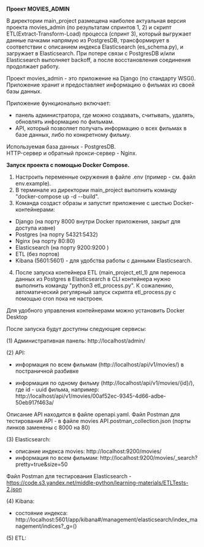 **Проект MOVIES_ADMIN**

В директории main_project размещена наиболее актуальная версия проекта movies_admin (по результатам спринтов 1, 2) и
скрипт ETL(Extract-Transform-Load) процесса (спринт 3), который выгружает данные пачками напрямую из PostgresDB, трансформирует в
соответствии с описанием индекса Elasticsearch (es_schema.py), и загружает в Elasticsearch. При потере связи с 
PostgresDB и/или Elasticsearch выполняет backoff, а после восстановления соединения продолжает работу.

Проект movies_admin - это приложение на Django (по стандарту WSGI).
Приложение хранит и предоставляет информацию о фильмах из своей базы данных.

Приложение функционально включает: 
 - панель администратора, где можно создавать, считывать, удалять, обновлять информацию по фильмам.
 - API, который позволяет получать информацию о всех фильмах в базе данных, либо по конкретному фильму.

Используемая база данных - PostgresDB.  
HTTP-сервер и обратный прокси-сервер - Nginx.

**Запуск проекта с помощью Docker Compose.**

1. Настроить переменные окружения в файле .env (пример - см. файл env.example).
2. В терминале из директории main_project выполнить команду "docker-compose up -d --build".
3. Команда создаст образы и запустит приложение с шестью Docker-контейнерами:
- Django (на порту 8000 внутри Docker приложения, закрыт для доступа извне)
- Postgres (на порту 54321:5432)
- Nginx (на порту 80:80)
- Elasticsearch (на порту 9200:9200 )
- ETL (без портов)
- Kibana (5601:5601) - для удобства работы с данными Elasticsearch.
4. После запуска контейнера ETL (main_project_etl_1) для переноса данных из Postgres в Elasticsearch 
в CLI контейнера нужно выполнить команду "python3 etl_process.py". К сожалению, автоматический регулярный запуск
скрипта etl_process.py c помощью cron пока не настроен.

Для удобного управления контейнерами можно установить Docker Desktop

После запуска будут доступны следующие сервисы:

(1) Административная панель: http://localhost/admin/

(2) API:

 - информация по всем фильмам (http://localhost/api/v1/movies/) в постраничной разбивке

 - информация по одному фильму (http://localhost/api/v1/movies/{id}/), где id - uuid фильма, 
например: http://localhost/api/v1/movies/00af52ec-9345-4d66-adbe-50eb917f463a/

Описание API находится в файле openapi.yaml.
Файл Postman для тестирования API - в файле movies API.postman_collection.json (порты линков заменены с 8000 на 80)

(3) Elasticsearch:

- описание индекса movies: http://localhost:9200/movies/
- информация по всем фильмам: http://localhost:9200/movies/_search?pretty=true&size=50

Файл Postman для тестирования Elasticsearch - 
https://code.s3.yandex.net/middle-python/learning-materials/ETLTests-2.json

(4) Kibana:

- состояние индекса: http://localhost:5601/app/kibana#/management/elasticsearch/index_management/indices?_g=()

(5) ETL:


